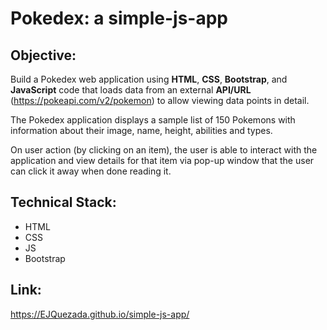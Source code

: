 # Pokedex: a simple-js-app

## Objective: 
  Build a Pokedex web application using **HTML**, **CSS**, **Bootstrap**, and **JavaScript** code that loads data from an external **API/URL** (https://pokeapi.com/v2/pokemon) to allow viewing data points in detail.
  
  The Pokedex application displays a sample list of 150 Pokemons with information about their image, name, height, abilities and types.
  
  On user action (by clicking on an item), the user is able to interact with the application and view details for that item via pop-up window that the user can click it away when done reading it.

## Technical Stack:
  * HTML
  * CSS
  * JS
  * Bootstrap
  
## Link: 
https://EJQuezada.github.io/simple-js-app/
